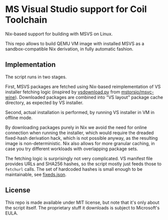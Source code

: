 # MS Visual Studio support for Coil Toolchain

Nix-based support for building with MSVS on Linux.

This repo allows to build QEMU VM image with installed MSVS as a sandbox-compatible Nix derivation, in fully automatic fashion.

## Implementation

The script runs in two stages.

First, MSVS packages are fetched using Nix-based reimplementation of VS installer fetching logic (inspired by [vsdownload.py](https://github.com/mstorsjo/msvc-wine/blob/master/vsdownload.py) from [mstorsjo/msvc-wine](https://github.com/mstorsjo/msvc-wine)). Downloaded packages are combined into "VS layout" package cache directory, as expected by VS installer.

Second, actual installation is performed, by running VS installer in VM in offline mode.

By downloading packages purely in Nix we avoid the need for online connection when running the installer, which would require the dreaded fixed-hash derivation hack, which is not possible anyway, as the resulting image is non-deterministic. Nix also allows for more granular caching, in case you try different workloads with overlapping package sets.

The fetching logic is surprisingly not very complicated. VS manifest file provides URLs and SHA256 hashes, so the script mostly just feeds those to `fetchurl` calls. The set of hardcoded hashes is small enough to be maintainable, see [fixeds.json](fixeds.json).

## License

This repo is made available under MIT license, but note that it's only about the script itself. The proprietary stuff it downloads is subject to Microsoft's EULA.
